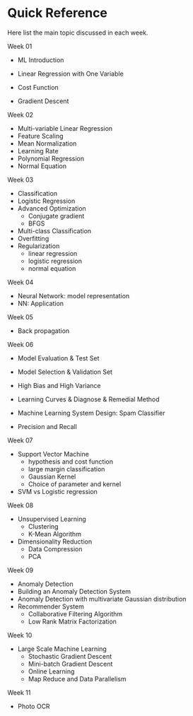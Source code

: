 # Quick Reference

Here list the main topic discussed in each week.

Week 01

- ML Introduction

- Linear Regression with One Variable

- Cost Function

- Gradient Descent

Week 02

- Multi-variable Linear Regression
- Feature Scaling
- Mean Normalization
- Learning Rate
- Polynomial Regression
- Normal Equation

Week 03

- Classification
- Logistic Regression
- Advanced Optimization
  - Conjugate gradient
  - BFGS
- Multi-class Classification
- Overfitting
- Regularization
  - linear regression
  - logistic regression
  - normal equation

Week 04

- Neural Network: model representation
- NN: Application

Week 05

- Back propagation

Week 06

- Model Evaluation & Test Set

- Model Selection & Validation Set

- High Bias and High Variance

- Learning Curves & Diagnose & Remedial Method

- Machine Learning System Design: Spam Classifier

- Precision and Recall

Week 07

- Support Vector Machine
  - hypothesis and cost function
  - large margin classification
  - Gaussian Kernel
  - Choice of parameter and kernel
- SVM vs Logistic regression

Week 08

- Unsupervised Learning
  - Clustering
  - K-Mean Algorithm
- Dimensionality Reduction
  - Data Compression
  - PCA

Week 09

- Anomaly Detection
- Building an Anomaly Detection System
- Anomaly Detection with multivariate Gaussian distribution
- Recommender System
  - Collaborative Filtering Algorithm
  - Low Rank Matrix Factorization

Week 10

- Large Scale Machine Learning
  - Stochastic Gradient Descent
  - Mini-batch Gradient Descent
  - Online Learning
  - Map Reduce and Data Parallelism

Week 11

- Photo OCR